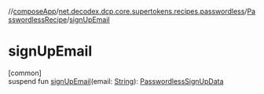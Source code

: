//[composeApp](../../../index.md)/[net.decodex.dcp.core.supertokens.recipes.passwordless](../index.md)/[PasswordlessRecipe](index.md)/[signUpEmail](sign-up-email.md)

# signUpEmail

[common]\
suspend fun [signUpEmail](sign-up-email.md)(email: [String](https://kotlinlang.org/api/latest/jvm/stdlib/kotlin/-string/index.html)): [PasswordlessSignUpData](../-passwordless-sign-up-data/index.md)
